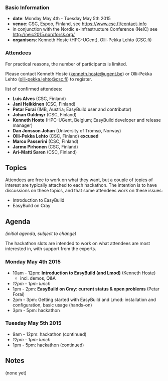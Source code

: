 ### Basic Information

* **date**: Monday May 4th - Tuesday May 5th 2015
* **venue**: CSC, Espoo, Finland, see https://www.csc.fi/contact-info
* in conjunction with the Nordic e-Infrastructure Conference (NeIC) see http://neic2015.nordforsk.org/
* **organisers**: Kenneth Hoste (HPC-UGent), Olli-Pekka Lehto (CSC.fi)

### Attendees

For practical reasons, the number of participants is limited.

Please contact Kenneth Hoste (kenneth.hoste@ugent.be) or Olli-Pekka Lehto (olli-pekka.lehto@csc.fi) to register.

list of confirmed attendees:

* **Luis Alves** (CSC, Finland)
* **Jani Heikkinen** (CSC, Finland)
* **Petar Forai** (IMB, Austria; EasyBuild user and contributor)
* **Johan Guldmyr** (CSC, Finland)
* **Kenneth Hoste** (HPC-UGent, Belgium; EasyBuild developer and release manager)
* **Dan Jonsson Johan** (University of Tromsø, Norway)
* **Olli-Pekka Lehto** (CSC, Finland) **excused**
* **Marco Passerini** (CSC, Finland)
* **Jarmo Pirhonen** (CSC, Finland)
* **Ari-Matti Saren** (CSC, Finland)

## Topics

Attendees are free to work on what they want, but a couple of topics of interest are typically attached to each hackathon. The intention is to have discussions on these topics, and that some attendees work on these issues:

* Introduction to EasyBuild
* EasyBuild on Cray

## Agenda

_(initial agenda, subject to change)_

The hackathon slots are intended to work on what attendees are most interested in, with support from the experts.

### Monday May 4th 2015

* 10am - 12pm: **Introduction to EasyBuild (and Lmod)** (Kenneth Hoste)
  * incl. demos, Q&A
* _12pm - 1pm: lunch_
* 1pm - 2pm: **EasyBuild on Cray: current status & open problems** (Petar Forai)
* 2pm - 3pm: Getting started with EasyBuild and Lmod: installation and configuration, basic usage (hands-on)
* 3pm - 5pm: hackathon

### Tuesday May 5th 2015

* 9am - 12pm: hackathon (continued)
* _12pm - 1pm: lunch_
* 1pm - 5pm: hackathon (continued)

## Notes

(none yet)